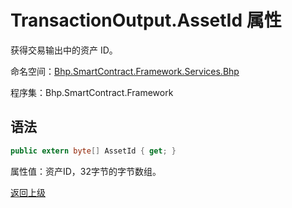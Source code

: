 # TransactionOutput.AssetId 属性

获得交易输出中的资产 ID。

命名空间：[Bhp.SmartContract.Framework.Services.Bhp](../../bhp.md)

程序集：Bhp.SmartContract.Framework

## 语法

```c#
public extern byte[] AssetId { get; }
```

属性值：资产ID，32字节的字节数组。



[返回上级](../TransactionOutput.md)
